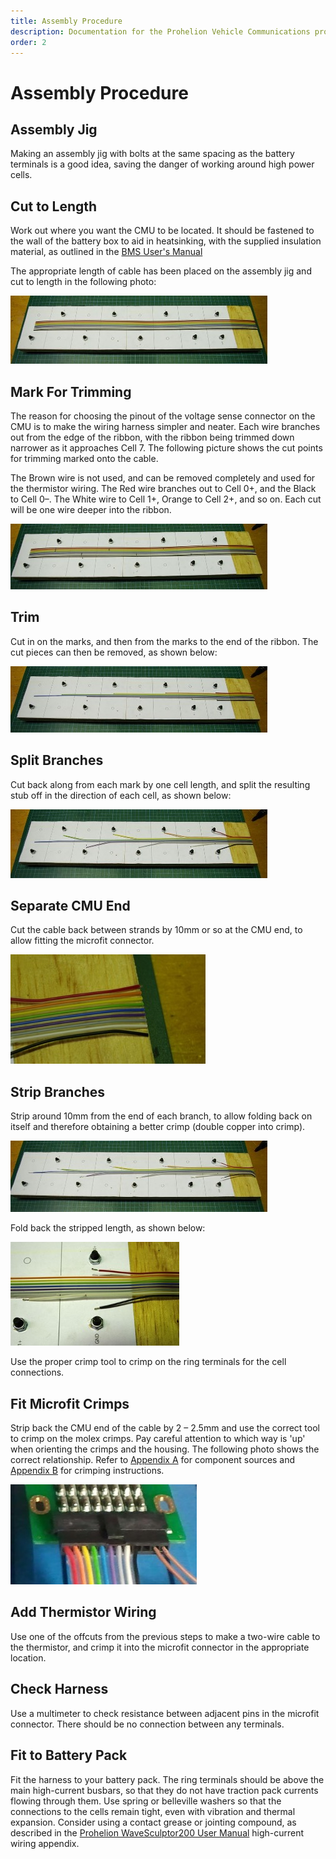 ```yaml
---
title: Assembly Procedure
description: Documentation for the Prohelion Vehicle Communications protocol
order: 2
---
```


# Assembly Procedure

## Assembly Jig

Making an assembly jig with bolts at the same spacing as the battery terminals is a good idea, saving the danger of working around high power cells.

## Cut to Length

Work out where you want the CMU to be located.  It should be fastened to the wall of the battery box to aid in heatsinking, with the supplied insulation material, as outlined in the [BMS User's Manual](../User_Manual/index.md)

The appropriate length of cable has been placed on the assembly jig and cut to length in the following photo:

![Cable Length](images/Cut_to_length.jpg)

## Mark For Trimming

The reason for choosing the pinout of the voltage sense connector on the CMU is to make the wiring harness simpler and neater.  Each wire branches out from the edge of the ribbon, with the ribbon being trimmed down narrower as it approaches Cell 7.  The following picture shows the cut points for trimming marked onto the cable.  

The Brown wire is not used, and can be removed completely and used for the thermistor wiring.  The Red wire branches out to Cell 0+, and the Black to Cell 0–.  The White wire to Cell 1+, Orange to Cell 2+, and so on.  Each cut will be one wire deeper into the ribbon.

![Trimming Marks](images/Mark_for_trimming.jpg)

## Trim

Cut in on the marks, and then from the marks to the end of the ribbon.  The cut pieces can then be removed, as shown below:

![Trimming Marks](images/Trim.jpg)

## Split Branches

Cut back along from each mark by one cell length, and split the resulting stub off in the direction of each cell, as shown below:

![Trimming Marks](images/Split_branches.jpg)

## Separate CMU End

Cut the cable back between strands by 10mm or so at the CMU end, to allow fitting the microfit connector.

![separate CMU end](images/Separate_CMU_end.jpg)

## Strip Branches

Strip around 10mm from the end of each branch, to allow folding back on itself and therefore obtaining a better crimp (double copper into crimp).

![Cut Marks for Strip Branches 1](images/Strip_branches.jpg)

Fold back the stripped length, as shown below:

![Cut Marks for Strip Branches 1](images/Strip_branches2.jpg)

Use the proper crimp tool to crimp on the ring terminals for the cell connections.

## Fit Microfit Crimps

Strip back the CMU end of the cable by 2 – 2.5mm and use the correct tool to crimp on the molex crimps.  Pay careful attention to which way is 'up' when orienting the crimps and the housing.  The following photo shows the correct relationship. Refer to [Appendix A](30_Appendix_A.md) for component sources and [Appendix B](40_Appendix_B.md) for crimping instructions.

![CMU end](images/Fit_microfit_crimps.jpg)

## Add Thermistor Wiring

Use one of the offcuts from the previous steps to make a two-wire cable to the thermistor, and crimp it into the microfit connector in the appropriate location.

## Check Harness

Use a multimeter to check resistance between adjacent pins in the microfit connector.  There should be no connection between any terminals.  

## Fit to Battery Pack

Fit the harness to your battery pack.  The ring terminals should be above the main high-current busbars, so that they do not have traction pack currents flowing through them.  Use spring or belleville washers so that the connections to the cells remain tight, even with vibration and thermal expansion.  Consider using a contact grease or jointing compound, as described in the [Prohelion WaveSculptor200 User Manual](../../../Motor_Controllers/WaveSculptor200/User_Manual/index.md) high-current wiring appendix.

